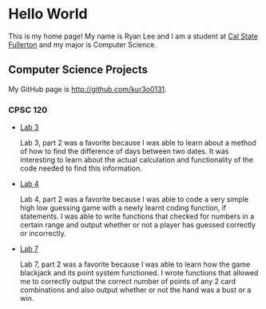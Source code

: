 # Hello World

This is my home page! My name is Ryan Lee and I am a student at [Cal State Fullerton](http://www.fullerton.edu/) and my major is Computer Science.

## Computer Science Projects

My GitHub page is http://github.com/kur3o0131.

### CPSC 120

* [Lab 3](https://github.com/cpsc-fall-2023/cpsc-120-lab-03-ryan-and-caliyann)

    Lab 3, part 2 was a favorite because I was able to learn about a method of how to find the difference of days between two dates. It was interesting to learn about the actual calculation and functionality of the code needed to find this information.

* [Lab 4](https://github.com/cpsc-fall-2023/cpsc-120-lab-04-ryan-cali)

    Lab 4, part 2 was a favorite because I was able to code a very simple high low guessing game with a newly learnt coding function, if statements. I was able to write functions that checked for numbers in a certain range and output whether or not a player has guessed correctly or incorrectly.

* [Lab 7](https://github.com/cpsc-fall-2023/cpsc-120-lab-07-ryan-and-alexis)

    Lab 7, part 2 was a favorite because I was able to learn how the game blackjack and its point system functioned. I wrote functions that allowed me to correctly output the correct number of points of any 2 card combinations and also output whether or not the hand was a bust or a win.